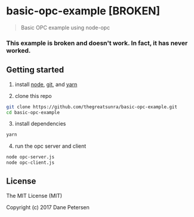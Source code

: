 # basic-opc-example [BROKEN]

> Basic OPC example using node-opc

### This example is broken and doesn't work. In fact, it has never worked.

## Getting started

1) install [node](https://nodejs.org/en/), [git](https://git-scm.com/downloads), and [yarn](https://yarnpkg.com/lang/en/docs/install/)

2) clone this repo

```bash
git clone https://github.com/thegreatsunra/basic-opc-example.git
cd basic-opc-example
```

3) install dependencies

```bash
yarn
```

4) run the opc server and client

```bash
node opc-server.js
node opc-client.js
```

## License

The MIT License (MIT)

Copyright (c) 2017 Dane Petersen
